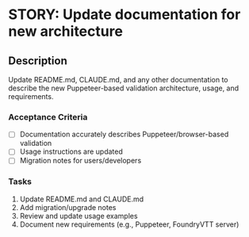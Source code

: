 # STORY: Update documentation for new architecture
## Description
Update README.md, CLAUDE.md, and any other documentation to describe the new Puppeteer-based validation architecture, usage, and requirements.

### Acceptance Criteria
- [ ] Documentation accurately describes Puppeteer/browser-based validation
- [ ] Usage instructions are updated
- [ ] Migration notes for users/developers

### Tasks
1. Update README.md and CLAUDE.md
2. Add migration/upgrade notes
3. Review and update usage examples
4. Document new requirements (e.g., Puppeteer, FoundryVTT server)
